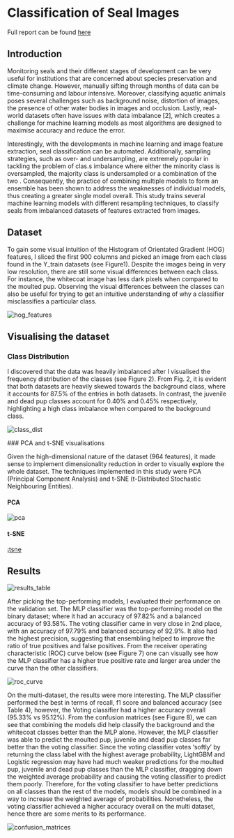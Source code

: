 # Classification of Seal Images

Full report can be found [here](Practical-2-Classification-of-Seal-Images-Report.final.pdf)

## Introduction

Monitoring seals and their different stages of development can be very useful for institutions that are concerned about species preservation and climate change. However, manually sifting through months of data can be time-consuming and labour intensive. Moreover, classifying aquatic animals poses several challenges such as background noise, distortion of images, the presence of other water bodies in images and occlusion. Lastly, real-world datasets often have issues with data imbalance [2], which creates a challenge for machine learning models as most algorithms are designed to maximise accuracy and reduce the error.

Interestingly, with the developments in machine learning and image feature extraction, seal classification can be automated. Additionally, sampling strategies, such as over- and undersampling, are extremely popular in tackling the problem of clas.s imbalance where either the minority class is oversampled, the majority class is undersampled or a combination of the two . Consequently, the practice of combining multiple models to form an ensemble has been shown to address the weaknesses of individual models, thus creating a greater single model overall. This study trains several machine learning models with different resampling techniques, to classify seals from imbalanced datasets of features extracted from images.


## Dataset
To gain some visual intuition of the Histogram of Orientated Gradient (HOG) features, I sliced the first 900 columns and picked an image from each class found in the Y_train datasets (see Figure1). Despite the images being in very low resolution, there are still some visual differences between each class. For instance, the whitecoat image has less dark pixels when compared to the moulted pup. Observing the visual differences between the classes can also be useful for trying to get an intuitive understanding of why a classifier misclassifies a particular class.

![hog_features]()

## Visualising the dataset
### Class Distribution

I discovered that the data was heavily imbalanced after I visualised the frequency distribution of the classes (see Figure 2). From Fig. 2, it is evident that both datasets are heavily skewed towards the background class, where it accounts for 87.5% of the entries in both datasets. In contrast, the juvenile and dead pup classes account for 0.40% and 0.45% respectively, highlighting a high class imbalance when compared to the background class.

![class_dist]()

### PCA and t-SNE visualisations

Given the high-dimensional nature of the dataset (964 features), it made sense to implement dimensionality reduction in order to visually explore the whole dataset. The techniques implemented in this study were PCA (Principal Component Analysis) and t-SNE (t-Distributed Stochastic Neighbouring Entities).

#### PCA
![pca]()

#### t-SNE
¡[tsne]()

## Results

![results_table]()

After picking the top-performing models, I evaluated their performance on the validation set. The MLP classifier was the top-performing model on the binary dataset; where it had an accuracy of 97.82% and a balanced accuracy of 93.58%. The voting classifier came in very close in 2nd place, with an accuracy of 97.79% and balanced accuracy of 92.9%. It also had the highest precision, suggesting that ensembling helped to improve the ratio of true positives and false positives. From the receiver operating characteristic (ROC) curve below (see Figure 7) one can visually see how the MLP classifier has a higher true positive rate and larger area under the curve than the other classifiers.

![roc_curve]()

On the multi-dataset, the results were more interesting. The MLP classifier performed the best in terms of recall, f1 score and balanced accuracy (see Table 4), however, the Voting classifier had a higher accuracy overall (95.33% vs 95.12%). From the confusion matrices (see Figure 8), we can see that combining the models did help classify the background and the whitecoat classes better than the MLP alone. However, the MLP classifier was able to predict the moulted pup, juvenile and dead pup classes far better than the voting classifier. Since the voting classifier votes ‘softly’ by returning the class label with the highest average probability, LightGBM and Logistic regression may have had much weaker predictions for the moulted pup, juvenile and dead pup classes than the MLP classifier, dragging down the weighted average probability and causing the voting classifier to predict them poorly. Therefore, for the voting classifier to have better predictions on all classes than the rest of the models, models should be combined in a way to increase the weighted average of probabilities. Nonetheless, the voting classifier achieved a higher accuracy overall on the multi dataset, hence there are some merits to its performance.


![confusion_matrices]()
